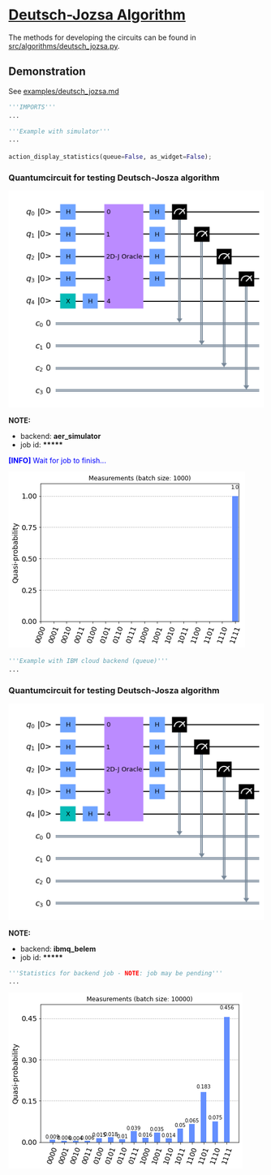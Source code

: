 # [Deutsch-Jozsa Algorithm](../notebooks/deutsch_jozsa.ipynb) #

The methods for developing the circuits can be found in [src/algorithms/deutsch_jozsa.py](../src/algorithms/deutsch_jozsa.py).

## Demonstration ##

See [examples/deutsch_jozsa.md](../examples/deutsch_jozsa.md)


```python
'''IMPORTS'''
...
```


```python
'''Example with simulator'''
...

action_display_statistics(queue=False, as_widget=False);
```


<h3>Quantumcircuit for testing Deutsch-Josza algorithm</h3>




![png](deutsch-jozsa_files/deutsch-jozsa_2_1.png)




<b>NOTE:</b>
<ul>
    <li>backend: <b>aer_simulator</b></li>
    <li>job id: <b>*****</b></li>
</ul>



<p style="color:blue;"><b>[INFO]</b> Wait for job to finish...</b>




![png](deutsch-jozsa_files/deutsch-jozsa_2_4.png)




```python
'''Example with IBM cloud backend (queue)'''
...
```


<h3>Quantumcircuit for testing Deutsch-Josza algorithm</h3>




![png](deutsch-jozsa_files/deutsch-jozsa_3_1.png)




<b>NOTE:</b>
<ul>
    <li>backend: <b>ibmq_belem</b></li>
    <li>job id: <b>*****</b></li>
</ul>



```python
'''Statistics for backend job - NOTE: job may be pending'''
...
```



![png](deutsch-jozsa_files/deutsch-jozsa_4_0.png)
